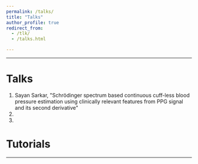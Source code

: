 ```yaml
---
permalink: /talks/
title: "Talks"
author_profile: true
redirect_from: 
  - /tlk/
  - /talks.html

---
```


---
# Talks
1. Sayan Sarkar, "Schrödinger spectrum based continuous cuff-less blood pressure estimation using clinically relevant features from PPG signal and its second derivative"
2. 
3. 

# Tutorials 
---



